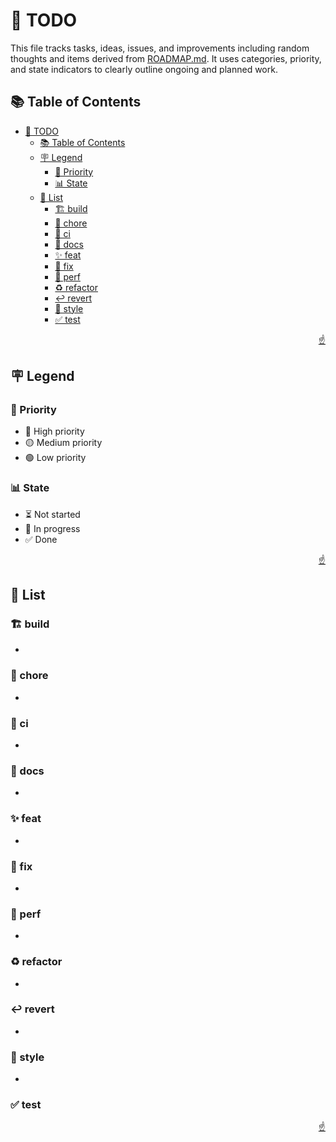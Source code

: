 <!-- markdownlint-disable MD033 MD041 -->

<a id="top"></a>

# 📝 TODO

This file tracks tasks, ideas, issues, and improvements including random thoughts and items derived from [ROADMAP.md](ROADMAP.md). It uses categories, priority, and state indicators to clearly outline ongoing and planned work.

## 📚 Table of Contents

- [📝 TODO](#-todo)
  - [📚 Table of Contents](#-table-of-contents)
  - [🪧 Legend](#-legend)
    - [🚨 Priority](#-priority)
    - [📊 State](#-state)
  - [📝 List](#-list)
    - [🏗️ build](#️-build)
    - [🔧 chore](#-chore)
    - [👷 ci](#-ci)
    - [📝 docs](#-docs)
    - [✨ feat](#-feat)
    - [🐛 fix](#-fix)
    - [🚀 perf](#-perf)
    - [♻️ refactor](#️-refactor)
    - [↩️ revert](#️-revert)
    - [🎨 style](#-style)
    - [✅ test](#-test)

<p align="right"><a href="#top">☝️</a></p>

## 🪧 Legend

### 🚨 Priority

- 🔴 High priority
- 🟡 Medium priority
- 🟢 Low priority

### 📊 State

- ⏳ Not started
- 🔄 In progress
- ✅ Done

<p align="right"><a href="#top">☝️</a></p>

## 📝 List

### 🏗️ build

-

### 🔧 chore

-

### 👷 ci

-

### 📝 docs

-

### ✨ feat

-

### 🐛 fix

-

### 🚀 perf

-

### ♻️ refactor

-

### ↩️ revert

-

### 🎨 style

-

### ✅ test

<p align="right"><a href="#top">☝️</a></p>

